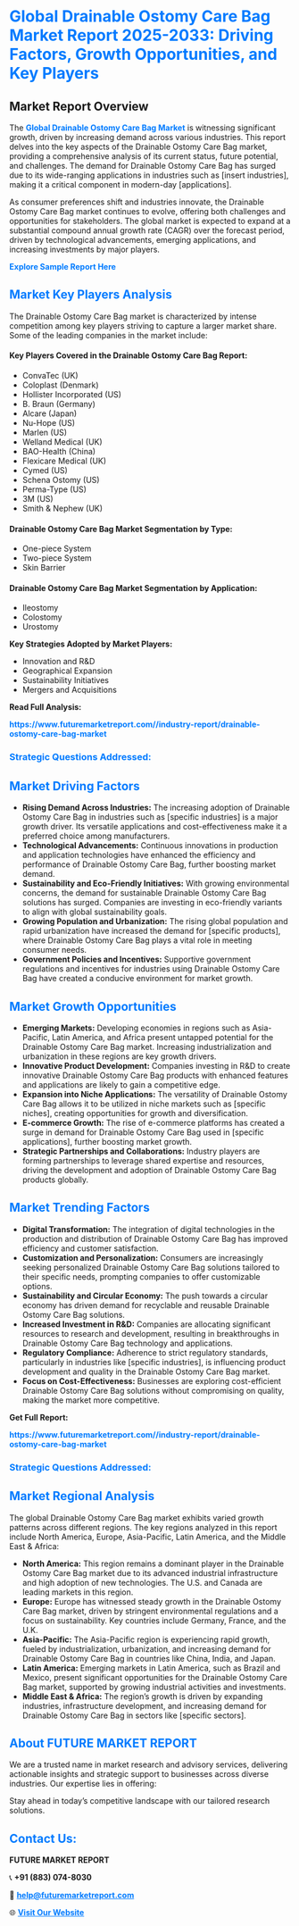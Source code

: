 <h1 style="color: #007BFF;">Global Drainable Ostomy Care Bag Market Report 2025-2033: Driving Factors, Growth Opportunities, and Key Players</h1>

<section id="overview">
<h2>Market Report Overview</h2>
<p>The <a href="https://www.futuremarketreport.com//industry-report/drainable-ostomy-care-bag-market" style="color: #007BFF; text-decoration: none;"><strong>Global Drainable Ostomy Care Bag Market</strong></a> is witnessing significant growth, driven by increasing demand across various industries. This report delves into the key aspects of the Drainable Ostomy Care Bag market, providing a comprehensive analysis of its current status, future potential, and challenges. The demand for Drainable Ostomy Care Bag has surged due to its wide-ranging applications in industries such as [insert industries], making it a critical component in modern-day [applications].</p>
<p>As consumer preferences shift and industries innovate, the Drainable Ostomy Care Bag market continues to evolve, offering both challenges and opportunities for stakeholders. The global market is expected to expand at a substantial compound annual growth rate (CAGR) over the forecast period, driven by technological advancements, emerging applications, and increasing investments by major players.</p>
</section>

<section id="overview">
<p><a href="https://www.futuremarketreport.com//request-sample/reportId=53868" style="color: #007BFF; text-decoration: none;"><strong>Explore Sample Report Here</strong></a></p>
</section>

<section id="key-players">
<h2 style="color: #007BFF;">Market Key Players Analysis</h2>
<p>The Drainable Ostomy Care Bag market is characterized by intense competition among key players striving to capture a larger market share. Some of the leading companies in the market include:</p>
<h4>Key Players Covered in the Drainable Ostomy Care Bag Report:</h4>
<ul><li>ConvaTec (UK)</li><li>Coloplast (Denmark)</li><li>Hollister Incorporated (US)</li><li>B. Braun (Germany)</li><li>Alcare (Japan)</li><li>Nu-Hope (US)</li><li>Marlen (US)</li><li>Welland Medical (UK)</li><li>BAO-Health (China)</li><li>Flexicare Medical (UK)</li><li>Cymed (US)</li><li>Schena Ostomy (US)</li><li>Perma-Type (US)</li><li>3M (US)</li><li>Smith &amp; Nephew (UK)</li></ul>
<h4>Drainable Ostomy Care Bag Market Segmentation by Type:</h4>
<ul><li>One-piece System</li><li>Two-piece System</li><li>Skin Barrier</li></ul>

<h4>Drainable Ostomy Care Bag Market Segmentation by Application:</h4>
<ul><li>Ileostomy</li><li>Colostomy</li><li>Urostomy</li></ul>
<p><strong>Key Strategies Adopted by Market Players:</strong></p>
<ul>
<li>Innovation and R&D</li>
<li>Geographical Expansion</li>
<li>Sustainability Initiatives</li>
<li>Mergers and Acquisitions</li>
</ul>
</section>

<section>
<p><strong>Read Full Analysis: </strong></p><a href="https://www.futuremarketreport.com//industry-report/drainable-ostomy-care-bag-market" style="color: #007BFF; text-decoration: none;"><strong>https://www.futuremarketreport.com//industry-report/drainable-ostomy-care-bag-market</strong></a>
<h3 style="color: #007BFF;">Strategic Questions Addressed:</h3>
</section>

<section id="driving-factors">
<h2 style="color: #007BFF;">Market Driving Factors</h2>
<ul>
<li><strong>Rising Demand Across Industries:</strong> The increasing adoption of Drainable Ostomy Care Bag in industries such as [specific industries] is a major growth driver. Its versatile applications and cost-effectiveness make it a preferred choice among manufacturers.</li>
<li><strong>Technological Advancements:</strong> Continuous innovations in production and application technologies have enhanced the efficiency and performance of Drainable Ostomy Care Bag, further boosting market demand.</li>
<li><strong>Sustainability and Eco-Friendly Initiatives:</strong> With growing environmental concerns, the demand for sustainable Drainable Ostomy Care Bag solutions has surged. Companies are investing in eco-friendly variants to align with global sustainability goals.</li>
<li><strong>Growing Population and Urbanization:</strong> The rising global population and rapid urbanization have increased the demand for [specific products], where Drainable Ostomy Care Bag plays a vital role in meeting consumer needs.</li>
<li><strong>Government Policies and Incentives:</strong> Supportive government regulations and incentives for industries using Drainable Ostomy Care Bag have created a conducive environment for market growth.</li>
</ul>
</section>

<section id="growth-opportunities">
<h2 style="color: #007BFF;">Market Growth Opportunities</h2>
<ul>
<li><strong>Emerging Markets:</strong> Developing economies in regions such as Asia-Pacific, Latin America, and Africa present untapped potential for the Drainable Ostomy Care Bag market. Increasing industrialization and urbanization in these regions are key growth drivers.</li>
<li><strong>Innovative Product Development:</strong> Companies investing in R&D to create innovative Drainable Ostomy Care Bag products with enhanced features and applications are likely to gain a competitive edge.</li>
<li><strong>Expansion into Niche Applications:</strong> The versatility of Drainable Ostomy Care Bag allows it to be utilized in niche markets such as [specific niches], creating opportunities for growth and diversification.</li>
<li><strong>E-commerce Growth:</strong> The rise of e-commerce platforms has created a surge in demand for Drainable Ostomy Care Bag used in [specific applications], further boosting market growth.</li>
<li><strong>Strategic Partnerships and Collaborations:</strong> Industry players are forming partnerships to leverage shared expertise and resources, driving the development and adoption of Drainable Ostomy Care Bag products globally.</li>
</ul>
</section>

<section id="trending-factors">
<h2 style="color: #007BFF;">Market Trending Factors</h2>
<ul>
<li><strong>Digital Transformation:</strong> The integration of digital technologies in the production and distribution of Drainable Ostomy Care Bag has improved efficiency and customer satisfaction.</li>
<li><strong>Customization and Personalization:</strong> Consumers are increasingly seeking personalized Drainable Ostomy Care Bag solutions tailored to their specific needs, prompting companies to offer customizable options.</li>
<li><strong>Sustainability and Circular Economy:</strong> The push towards a circular economy has driven demand for recyclable and reusable Drainable Ostomy Care Bag solutions.</li>
<li><strong>Increased Investment in R&D:</strong> Companies are allocating significant resources to research and development, resulting in breakthroughs in Drainable Ostomy Care Bag technology and applications.</li>
<li><strong>Regulatory Compliance:</strong> Adherence to strict regulatory standards, particularly in industries like [specific industries], is influencing product development and quality in the Drainable Ostomy Care Bag market.</li>
<li><strong>Focus on Cost-Effectiveness:</strong> Businesses are exploring cost-efficient Drainable Ostomy Care Bag solutions without compromising on quality, making the market more competitive.</li>
</ul>
</section>

<section>
<p><strong>Get Full Report: </strong></p><a href="https://www.futuremarketreport.com//industry-report/drainable-ostomy-care-bag-market" style="color: #007BFF; text-decoration: none;"><strong>https://www.futuremarketreport.com//industry-report/drainable-ostomy-care-bag-market</strong></a>
<h3 style="color: #007BFF;">Strategic Questions Addressed:</h3>
</section>


<section id="regional-analysis">
<h2 style="color: #007BFF;">Market Regional Analysis</h2>
<p>The global Drainable Ostomy Care Bag market exhibits varied growth patterns across different regions. The key regions analyzed in this report include North America, Europe, Asia-Pacific, Latin America, and the Middle East & Africa:</p>
<ul>
<li><strong>North America:</strong> This region remains a dominant player in the Drainable Ostomy Care Bag market due to its advanced industrial infrastructure and high adoption of new technologies. The U.S. and Canada are leading markets in this region.</li>
<li><strong>Europe:</strong> Europe has witnessed steady growth in the Drainable Ostomy Care Bag market, driven by stringent environmental regulations and a focus on sustainability. Key countries include Germany, France, and the U.K.</li>
<li><strong>Asia-Pacific:</strong> The Asia-Pacific region is experiencing rapid growth, fueled by industrialization, urbanization, and increasing demand for Drainable Ostomy Care Bag in countries like China, India, and Japan.</li>
<li><strong>Latin America:</strong> Emerging markets in Latin America, such as Brazil and Mexico, present significant opportunities for the Drainable Ostomy Care Bag market, supported by growing industrial activities and investments.</li>
<li><strong>Middle East & Africa:</strong> The region’s growth is driven by expanding industries, infrastructure development, and increasing demand for Drainable Ostomy Care Bag in sectors like [specific sectors].</li>
</ul>
</section>

<footer>
<h2 style="color: #007BFF;">About FUTURE MARKET REPORT</h2>
<p>We are a trusted name in market research and advisory services, delivering actionable insights and strategic support to businesses across diverse industries. Our expertise lies in offering:</p>

<p>Stay ahead in today’s competitive landscape with our tailored research solutions.</p>

<h2 style="color: #007BFF;">Contact Us:</h2>
<p><strong>FUTURE MARKET REPORT</strong></p>
<p>📞 <strong>+91 (883) 074-8030</strong></p>
<p>📧 <strong><a href="mailto:help@futuremarketreport.com" style="color: #007BFF;">help@futuremarketreport.com</a></strong></p>
<p>🌐 <strong><a href="https://www.futuremarketreport.com/" style="color: #007BFF;">Visit Our Website</a></strong></p>
</footer>